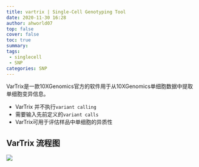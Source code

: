 ```yaml
---
title: vartrix | Single-Cell Genotyping Tool
date: 2020-11-30 16:28
author: ahworld07
top: false
cover: false
toc: true
summary: 
tags: 
 - singlecell
 - SNP
categories: SNP
---
```


VarTrix是一款10XGenomics官方的软件用于从10XGenomics单细胞数据中提取单细胞变异信息。

* VarTrix 并不执行`variant calling`
* 需要输入先前定义的`variant calls`
* VarTrix可用于评估样品中单细胞的异质性

## VarTrix 流程图
![](https://gitee.com/anno-sc/blog_source/raw/master/figure/VarTrix/vartrix_1.png)


